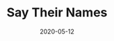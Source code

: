 ---
date: '2020-05-12'
title: 'Say Their Names'
github: 'https://github.com/Say-Their-Name/say-their-names-ios'
external: 'https://saytheirnames.io'
ios: 'https://apps.apple.com/app/say-their-names/id1517599626'
android: 'https://play.google.com/store/apps/details?id=io.saytheirnames.android'
tech:
  - iOS
  - Android
company: 'Say Thier Names'
showInProjects: false
---
